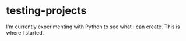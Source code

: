# testing-projects

I'm currently experimenting with Python to see what I can create. This is where I started.
